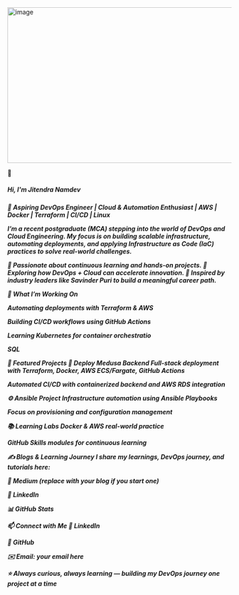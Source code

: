 <img width="1400" height="350" alt="image" src="https://github.com/user-attachments/assets/0e6790d1-9dac-4c81-bde4-27e58eb1db17" />





👋 <H5>Hi, I'm Jitendra Namdev<H5/>


<p>🚀 Aspiring DevOps Engineer | Cloud & Automation Enthusiast | AWS | Docker | Terraform | CI/CD | Linux

I’m a recent postgraduate (MCA) stepping into the world of DevOps and Cloud Engineering. My focus is on building scalable infrastructure, automating deployments, and applying Infrastructure as Code (IaC) practices to solve real-world challenges.

🔹 Passionate about continuous learning and hands-on projects.
🔹 Exploring how DevOps + Cloud can accelerate innovation.
🔹 Inspired by industry leaders like Savinder Puri to build a meaningful career path.


🔭 What I’m Working On

Automating deployments with Terraform & AWS

Building CI/CD workflows using GitHub Actions

Learning Kubernetes for container orchestratio

SQL

📌 Featured Projects
🚀 Deploy Medusa Backend
Full-stack deployment with Terraform, Docker, AWS ECS/Fargate, GitHub Actions

Automated CI/CD with containerized backend and AWS RDS integration

⚙️ Ansible Project
Infrastructure automation using Ansible Playbooks

Focus on provisioning and configuration management

📚 Learning Labs
Docker & AWS real-world practice

GitHub Skills modules for continuous learning

✍️ Blogs & Learning Journey
I share my learnings, DevOps journey, and tutorials here:

📝 Medium (replace with your blog if you start one)

💼 LinkedIn

📊 GitHub Stats


📫 Connect with Me
💼 LinkedIn

📂 GitHub

✉️ Email: your email here

⭐ Always curious, always learning — building my DevOps journey one project at a time<p/>

